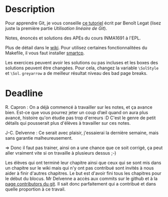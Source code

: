 Description
===========

Pour apprendre Git, je vous conseille
[ce tutoriel](http://sites.uclouvain.be/SystInfo/notes/Outils/html/git.html)
écrit par Benoît Legat
(lisez juste la première partie *Utilisation linéaire de Git*).

Notes, énoncés et solutions des APEs du cours INMA1691 à l'EPL.

Plus de détail dans le [wiki](https://github.com/blegat/LINMA1691/wiki).
Pour utilisez certaines fonctionnalitées du Makefile, il vous faut installer [smartcp](https://github.com/blegat/smartcp).

Les exercices peuvent avoir les solutions ou pas incluses
et les boxes des solutions peuvent être changées.
Pour cela, changez la variable `\SolStyle` et `\Sol`.
`greyarrow` a de meilleur résultat niveau des bad page breaks.

Deadline
===========
R. Capron :
On a déjà commencé à travailler sur les notes, et ça avance bien.
Est-ce que vous pourrez jeter un coup d’œil quand on aura plus avancé, histoire qu'on étudie pas trop d'erreurs :D
C'est le genre de petit détails qui pousserait plus d'élèves à travailler sur ces notes.

J-C. Delvenne :
Ce serait avec plaisir, j'essaierai la dernière semaine, mais sans garantie malheureusement.

=> Donc il faut pas trainer, ainsi on a une chance que ce soit corrigé, ça peut aller vraiment vite si on travaille à plusieurs dessus ;-)

Les élèves qui ont terminé leur chapitre ainsi que ceux qui se sont mis dans un chapitre sur le wiki mais qui n'y ont pas contribué sont invités à nous aider à finir d'autres chapitres. Le but est d'avoir fini tous les chapitres pour le début du blocus. Mr Delvenne a accès aux commits sur le github et à la [page contributors du git](https://github.com/blegat/LINMA1691/graphs/contributors). Il sait donc parfaitement qui a contribué et dans quelle proportion à ce travail.

